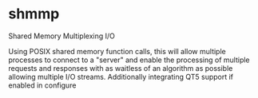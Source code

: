 # shmmp
Shared Memory Multiplexing I/O

Using POSIX shared memory function calls, this will allow multiple processes to connect to a "server" and enable the processing of multiple requests and responses with as waitless of an algorithm as possible allowing multiple I/O streams.  Additionally integrating QT5 support if enabled in configure
